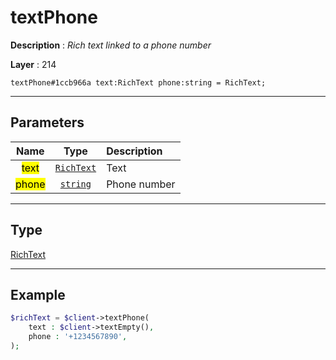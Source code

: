# textPhone

**Description** : *Rich text linked to a phone number*

**Layer** : 214

```tl
textPhone#1ccb966a text:RichText phone:string = RichText;
```

---

## Parameters

| Name | Type | Description |
| :---: | :---: | :--- |
| <mark>text</mark> | [`RichText`](type/RichText) | Text |
| <mark>phone</mark> | [`string`](type/string) | Phone number |

---

## Type

[RichText](type/RichText)

---

## Example

```php
$richText = $client->textPhone(
	text : $client->textEmpty(),
	phone : '+1234567890',
);
```